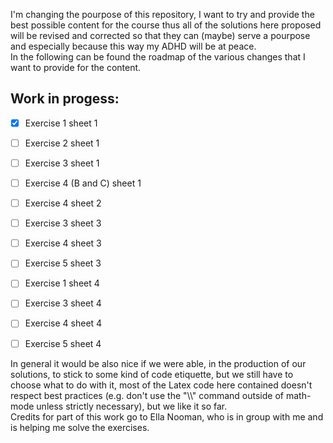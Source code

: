 I'm changing the pourpose of this repository, I want to try and provide the best possible content
for the course thus all of the solutions here proposed will be revised and corrected so that they
can (maybe) serve a pourpose and especially because this way my ADHD will be at peace.
<br>
In the following can be found the roadmap of the various changes that I want to provide for the
content.
<br>
<h2>Work in progess: </h2>

- [x] Exercise 1 sheet 1

- [ ] Exercise 2 sheet 1

- [ ] Exercise 3 sheet 1

- [ ] Exercise 4 (B and C) sheet 1

- [ ] Exercise 4 sheet 2

- [ ] Exercise 3 sheet 3

- [ ] Exercise 4 sheet 3

- [ ] Exercise 5 sheet 3

- [ ] Exercise 1 sheet 4

- [ ] Exercise 3 sheet 4

- [ ] Exercise 4 sheet 4

- [ ] Exercise 5 sheet 4

In general it would be also nice if we were able, in the production of our solutions, to stick to
some kind of code etiquette, but we still have to choose what to do with it, most of the Latex code
here contained doesn't respect best practices (e.g. don't use the "\\\\" command outside of math-mode
unless strictly necessary), but we like it so far.
<br>
Credits for part of this work go to Ella Nooman, who is in group with me and is helping me solve the exercises.
